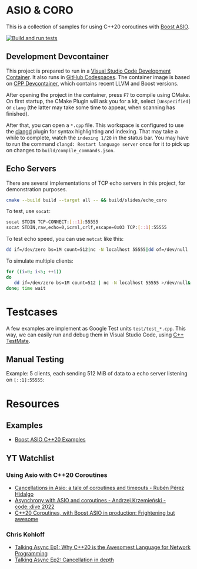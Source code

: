 # ASIO & CORO
This is a collection of samples for using C++20 coroutines with [Boost ASIO](https://www.boost.org/doc/libs/1_87_0/doc/html/boost_asio.html).

[![Build and run tests](https://github.com/pgit/asio-coro/actions/workflows/build-and-test.yml/badge.svg)](https://github.com/pgit/asio-coro/actions/workflows/build-and-test.yml)

## Development Devcontainer
This project is prepared to run in a [Visual Studio Code Development Container](https://code.visualstudio.com/docs/devcontainers/containers). It also runs in [GitHub Codespaces](https://github.com/features/codespaces). The container image is based on [CPP Devcontainer](https://github.com/pgit/cpp-devcontainer), which contains recent LLVM and Boost versions.

After opening the project in the container, press `F7` to compile using CMake. On first startup, the CMake Plugin will ask you for a kit, select `[Unspecified]` or `clang` (the latter may take some time to appear, when scanning has finished).

After that, you can open a `*.cpp` file. This workspace is configured to use the [clangd](https://marketplace.visualstudio.com/items?itemName=llvm-vs-code-extensions.vscode-clangd) plugin for syntax highlighting and indexing. That may take a while to complete, watch the `indexing 1/20` in the status bar. You may have to run the command `clangd: Restart language server` once for it to pick up on changes to `build/compile_commands.json`.

## Echo Servers
There are several implementations of TCP echo servers in this project, for demonstration purposes.

```bash
cmake --build build --target all -- && build/slides/echo_coro
```

To test, use `socat`:
```bash
socat STDIN TCP-CONNECT:[::1]:55555
socat STDIN,raw,echo=0,icrnl,crlf,escape=0x03 TCP:[::1]:55555
```

To test echo speed, you can use `netcat` like this:

```bash
dd if=/dev/zero bs=1M count=512|nc -N localhost 55555|dd of=/dev/null
```

To simulate multiple clients:

```bash
for ((i=0; i<5; ++i))
do
   dd if=/dev/zero bs=1M count=512 | nc -N localhost 55555 >/dev/null&
done; time wait
```

# Testcases
A few examples are implement as Google Test units `test/test_*.cpp`. This way, we can easily run and debug them in Visual Studio Code, using [C++ TestMate](https://marketplace.visualstudio.com/items?itemName=matepek.vscode-catch2-test-adapter).

## Manual Testing

Example: 5 clients, each sending 512 MiB of data to a echo server listening on `[::1]:55555`:

# Resources

## Examples
* [Boost ASIO C++20 Examples](https://www.boost.org/doc/libs/1_88_0/doc/html/boost_asio/examples/cpp20_examples.html)


## YT Watchlist
### Using Asio with C++20 Coroutines
* [Cancellations in Asio: a tale of coroutines and timeouts - Rubén Pérez Hidalgo](https://www.youtube.com/watch?v=80Zs0WbXAMY)
* [Asynchrony with ASIO and coroutines - Andrzej Krzemieński - code::dive 2022](https://www.youtube.com/watch?v=0i_pFZSijZc&t=2789s)
* [C++20 Coroutines, with Boost ASIO in production: Frightening but awesome](https://www.youtube.com/watch?v=RBldGKfLb9I&t=2375s)
### Chris Kohloff
* [Talking Async Ep1: Why C++20 is the Awesomest Language for Network Programming](https://www.youtube.com/watch?v=icgnqFM-aY4&t=2477s)
* [Talking Async Ep2: Cancellation in depth](https://www.youtube.com/watch?v=hHk5OXlKVFg&t=3718s)
